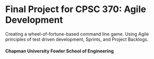 # Final Project for CPSC 370: Agile Development

Creating a wheel-of-fortune-based command line game. Using Agile principles of test driven development, Sprints, and Project Backlogs. 

#### Chapman University Fowler School of Engineering
